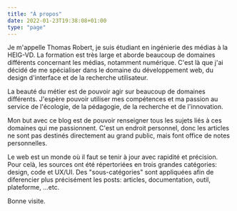 ```yaml
---
title: "À propos"
date: 2022-01-23T19:38:08+01:00
type: "page"
---
```


Je m'appelle Thomas Robert, je suis étudiant en ingénierie des médias à la HEIG-VD. La formation est très large et aborde beaucoup de domaines différents concernant les médias, notamment numérique. C'est là que j'ai décidé de me spécialiser dans le domaine du développement web, du design d'interface et de la recherche utilisateur.

La beauté du métier est de pouvoir agir sur beaucoup de domaines différents. J'espère pouvoir utiliser mes compétences et ma passion au service de l'écologie, de la pédagogie, de la recherche et de l'innovation.

Mon but avec ce blog est de pouvoir renseigner tous les sujets liés à ces domaines qui me passionnent. C'est un endroit personnel, donc les articles ne sont pas destinés directement au grand public, mais font office de notes personnelles.

Le web est un monde où il faut se tenir à jour avec rapidité et précision. Pour celà, les sources ont été répertoriées en trois grandes catégories: design, code et UX/UI. Des "sous-catégories" sont appliquées afin de diferencier plus précisément les posts: articles, documentation, outil, plateforme, ...etc.

Bonne visite.
